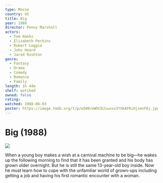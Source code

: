 ```yaml
---
type: Movie
country: US
title: Big
year: 1988
director: Penny Marshall
actors:
  - Tom Hanks
  - Elizabeth Perkins
  - Robert Loggia
  - John Heard
  - Jared Rushton
genre:
  - Fantasy
  - Drama
  - Comedy
  - Romance
  - Family
length: 1h 44m
shelf: watched
owned: false
rating:
watched: 1988-06-03
poster: https://image.tmdb.org/t/p/w500/eWhCDJiwxvx3YXkAFRiHjimnF0j.jpg
---
```


# Big (1988)

![](https://image.tmdb.org/t/p/w500/eWhCDJiwxvx3YXkAFRiHjimnF0j.jpg)

When a young boy makes a wish at a carnival machine to be big—he wakes up the following morning to find that it has been granted and his body has grown older overnight. But he is still the same 13-year-old boy inside. Now he must learn how to cope with the unfamiliar world of grown-ups including getting a job and having his first romantic encounter with a woman.